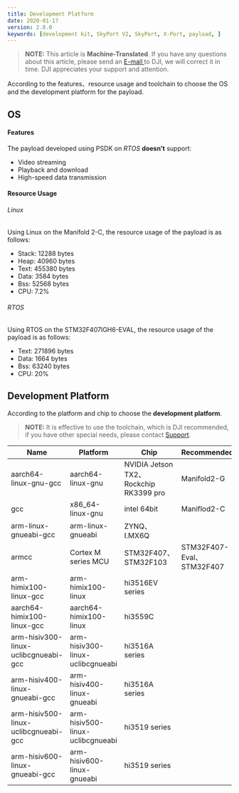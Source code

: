 ```yaml
---
title: Development Platform
date: 2020-01-17
version: 2.0.0
keywords: [development kit, SkyPort V2, SkyPort, X-Port, payload, ]
---
```

> **NOTE:** This article is **Machine-Translated**. If you have any questions about this article, please send an <a href="mailto:dev@dji.com">E-mail </a>to DJI, we will correct it in time. DJI appreciates your support and attention.

According to the features、resource usage and toolchain to choose the OS and the development platform for the payload.

## OS
#### Features
The payload developed using PSDK on *RTOS* **doesn't** support:
* Video streaming
* Playback and download
* High-speed data transmission

#### Resource Usage
###### Linux
Using Linux on the Manifold 2-C, the resource usage of the payload is as follows:       
* Stack: 12288 bytes
* Heap: 40960 bytes
* Text: 455380 bytes
* Data: 3584 bytes
* Bss: 52568 bytes
* CPU: 7.2%

###### RTOS 
Using RTOS on the STM32F407IGH6-EVAL, the resource usage of the payload is as follows:  
* Text: 271896 bytes
* Data: 1664 bytes
* Bss: 63240 bytes
* CPU: 20%

## Development Platform
According to the platform and chip to choose the **development platform**.
> **NOTE:** It is effective to use the toolchain, which is DJI recommended, if you have other special needs, please contact <a href="mailto:dev@dji.com">Support</a>.

<table id="toolchain">
<thead>
<tr>
<th>Name</th>
<th>Platform</th>
<th>Chip</th>
<th>Recommended</th>
</tr>
</thead>
<tbody>
<tr>
<td>aarch64-linux-gnu-gcc</td>
<td>aarch64-linux-gnu</td>
<td>NVIDIA Jetson TX2、Rockchip RK3399 pro</td>
<td>Manifold2-G</td>
</tr>
<tr>
<td>gcc</td>
<td>x86_64-linux-gnu</td>
<td>intel 64bit</td>
<td>Maniflod2-C</td>
</tr>
<tr>
<td>arm-linux-gnueabi-gcc</td>
<td>arm-linux-gnueabi</td>
<td>ZYNQ、I.MX6Q</td>
<td></td>
</tr>
<tr>
<td>armcc</td>
<td>Cortex M series MCU</td>
<td>STM32F407、STM32F103</td>
<td>STM32F407-Eval、STM32F407</td>
</tr>
<tr>
<td>arm-himix100-linux-gcc</td>
<td>arm-himix100-linux</td>
<td>hi3516EV series</td>
<td></td>
</tr>
<tr>
<td>aarch64-himix100-linux-gcc</td>
<td>aarch64-himix100-linux</td>
<td>hi3559C</td>
<td></td>
</tr>
<tr>
<td>arm-hisiv300-linux-uclibcgnueabi-gcc</td>
<td>arm-hisiv300-linux-uclibcgnueabi</td>
<td>hi3516A series</td>
<td></td>
</tr>
<tr>
<td>arm-hisiv400-linux-gnueabi-gcc</td>
<td>arm-hisiv400-linux-gnueabi</td>
<td>hi3516A series</td>
<td></td>
</tr>
<tr>
<td>arm-hisiv500-linux-uclibcgnueabi-gcc</td>
<td>arm-hisiv500-linux-uclibcgnueabi</td>
<td>hi3519 series</td>
<td></td>
</tr>
<tr>
<td>arm-hisiv600-linux-gnueabi-gcc</td>
<td>arm-hisiv600-linux-gnueabi</td>
<td>hi3519 series</td>
<td></td>
</tr>
</tbody>
</table>